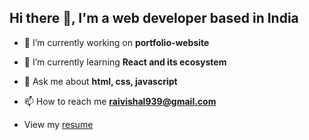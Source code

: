 ##  Hi there 👋, I'm a web developer based in India

- 🔭 I’m currently working on **portfolio-website**

- 🌱 I’m currently learning **React and its ecosystem**

- 💬 Ask me about **html, css, javascript**

- 📫 How to reach me **raivishal939@gmail.com**
- View my [resume](https://drive.google.com/file/d/1UXotEaqrjJVBA24-xo4riJdOrgMG8qTN/view?usp=sharing)
